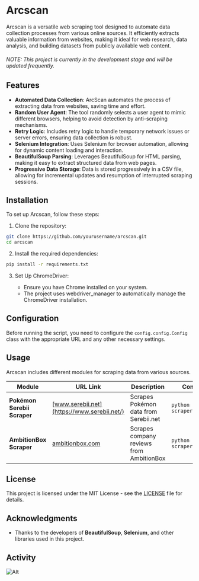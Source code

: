 # Arcscan

Arcscan is a versatile web scraping tool designed to automate data collection processes from various online sources. It efficiently extracts valuable information from websites, making it ideal for web research, data analysis, and building datasets from publicly available web content.


###### NOTE: This project is currently in the development stage and will be updated frequently.

## Features

- **Automated Data Collection**: ArcScan automates the process of extracting data from websites, saving time and effort.
- **Random User Agent**: The tool randomly selects a user agent to mimic different browsers, helping to avoid detection by anti-scraping mechanisms.
- **Retry Logic**: Includes retry logic to handle temporary network issues or server errors, ensuring data collection is robust.
- **Selenium Integration**: Uses Selenium for browser automation, allowing for dynamic content loading and interaction.
- **BeautifulSoup Parsing**: Leverages BeautifulSoup for HTML parsing, making it easy to extract structured data from web pages.
- **Progressive Data Storage**: Data is stored progressively in a CSV file, allowing for incremental updates and resumption of interrupted scraping sessions.

## Installation

To set up Arcscan, follow these steps:

1. Clone the repository:

```bash
git clone https://github.com/yourusername/arcscan.git
cd arcscan
```

2. Install the required dependencies:

```bash
pip install -r requirements.txt
```

3. Set Up ChromeDriver:
   
   - Ensure you have Chrome installed on your system.
   - The project uses webdriver_manager to automatically manage the ChromeDriver installation.


## Configuration

Before running the script, you need to configure the `config.config.Config` class with the appropriate URL and any other necessary settings.

## Usage

Arcscan includes different modules for scraping data from various sources. 

| Module | URL Link | Description | Command To Run | Output |
| ------ | ----------- | ------- | ------ | ------ |
| **Pokémon Serebii Scraper** | [www.serebii.net](https://www.serebii.net/) | Scrapes Pokémon data from Serebii.net | `python -m scrapers.pokemon_serebii` | `data/scrapped/pokemon_<timestamp>.csv.` |
| **AmbitionBox Scraper** | [ambitionbox.com](https://www.ambitionbox.com/) | Scrapes company reviews from AmbitionBox | `python -m scrapers.ambitionbox` | `data/scrapped/ambitionbox_<timestamp>.csv.` |


## License

This project is licensed under the MIT License - see the [LICENSE](LICENSE) file for details.


## Acknowledgments

- Thanks to the developers of **BeautifulSoup**, **Selenium**, and other libraries used in this project.

## Activity

![Alt](https://repobeats.axiom.co/api/embed/70f2fb5653e8d752d82dd865ec5fc6532ff7f491.svg "Repobeats analytics image")